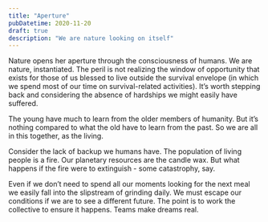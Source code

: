 ```yaml
---
title: "Aperture"
pubDatetime: 2020-11-20
draft: true
description: "We are nature looking on itself"
---
```


Nature opens her aperture through the consciousness of humans. We are nature, instantiated. The peril is not realizing the window of opportunity that exists for those of us blessed to live outside the survival envelope (in which we spend most of our time on survival-related activities). It’s worth stepping back and considering the absence of hardships we might easily have suffered.

The young have much to learn from the older members of humanity. But it’s nothing compared to what the old have to learn from the past. So we are all in this together, as the living.

Consider the lack of backup we humans have. The population of living people is a fire. Our planetary resources are the candle wax. But what happens if the fire were to extinguish - some catastrophy, say.

Even if we don’t need to spend all our moments looking for the next meal we easily fall into the slipstream of grinding daily. We must escape our conditions if we are to see a different future. The point is to work the collective to ensure it happens. Teams make dreams real.